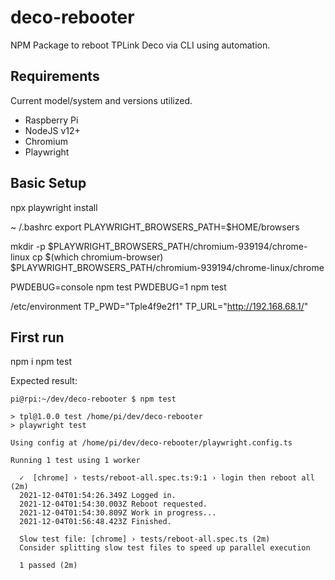 # deco-rebooter

NPM Package to reboot TPLink Deco via CLI using automation.

## Requirements

Current model/system and versions utilized.

 - Raspberry Pi
 - NodeJS v12+
 - Chromium
 - Playwright

## Basic Setup

npx playwright install

~ /.bashrc
export PLAYWRIGHT_BROWSERS_PATH=$HOME/browsers

mkdir -p $PLAYWRIGHT_BROWSERS_PATH/chromium-939194/chrome-linux
cp $(which chromium-browser) $PLAYWRIGHT_BROWSERS_PATH/chromium-939194/chrome-linux/chrome

PWDEBUG=console npm test
PWDEBUG=1 npm test

/etc/environment
TP_PWD="Tple4f9e2f1"
TP_URL="http://192.168.68.1/"

## First run

npm i
npm test

Expected result:

```
pi@rpi:~/dev/deco-rebooter $ npm test

> tpl@1.0.0 test /home/pi/dev/deco-rebooter
> playwright test

Using config at /home/pi/dev/deco-rebooter/playwright.config.ts

Running 1 test using 1 worker

  ✓  [chrome] › tests/reboot-all.spec.ts:9:1 › login then reboot all (2m)
  2021-12-04T01:54:26.349Z Logged in.
  2021-12-04T01:54:30.003Z Reboot requested.
  2021-12-04T01:54:30.809Z Work in progress...
  2021-12-04T01:56:48.423Z Finished.

  Slow test file: [chrome] › tests/reboot-all.spec.ts (2m)
  Consider splitting slow test files to speed up parallel execution

  1 passed (2m)
```